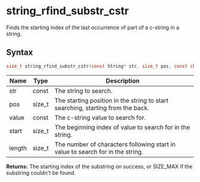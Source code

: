 # string_rfind_substr_cstr

Finds the starting index of the last occurrence of part of a c-string in a string.

## Syntax

```c
size_t string_rfind_substr_cstr(const String* str, size_t pos, const char* value, size_t start, size_t length);
```

| Name | Type | Description |
| --- | --- | --- |
| str | const | The string to search. |
| pos | size_t | The starting position in the string to start searching, starting from the back. |
| value | const | The c-string value to search for. |
| start | size_t | The beginning index of value to search for in the string. |
| length | size_t | The number of characters following start in value to search for in the string. |

**Returns:** The starting index of the substring on success, or SIZE_MAX if the substring couldn't be found.

